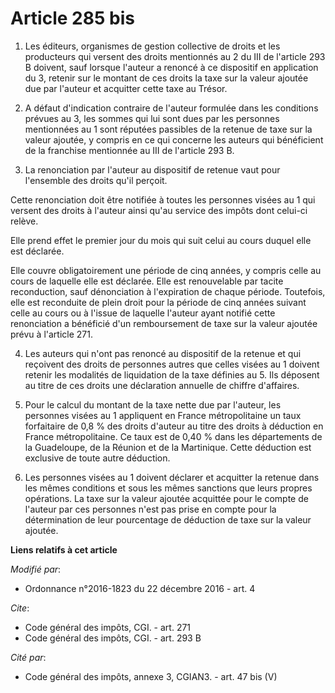 # Article 285 bis

1. Les éditeurs,     organismes de gestion collective de droits et les producteurs qui versent des droits mentionnés au 2 du
III de l'article 293 B doivent, sauf lorsque l'auteur a renoncé à ce dispositif en application du 3, retenir sur le montant
de ces droits la taxe sur la valeur ajoutée due par l'auteur et acquitter cette taxe au Trésor. 

2. A défaut d'indication contraire de l'auteur formulée dans les conditions prévues au 3, les sommes qui lui sont dues par
les personnes mentionnées au 1 sont réputées passibles de la retenue de taxe sur la valeur ajoutée, y compris en ce qui
concerne les auteurs qui bénéficient de la franchise mentionnée au III de l'article 293 B. 

3. La renonciation par l'auteur au dispositif de retenue vaut pour l'ensemble des droits qu'il perçoit. 

Cette renonciation doit être notifiée à toutes les personnes visées au 1 qui versent des droits à l'auteur ainsi qu'au
service des impôts dont celui-ci relève. 

Elle prend effet le premier jour du mois qui suit celui au cours duquel elle est déclarée. 

Elle couvre obligatoirement une période de cinq années, y compris celle au cours de laquelle elle est déclarée. Elle est
renouvelable par tacite reconduction, sauf dénonciation à l'expiration de chaque période. Toutefois, elle est reconduite de
plein droit pour la période de cinq années suivant celle au cours ou à l'issue de laquelle l'auteur ayant notifié cette
renonciation a bénéficié d'un remboursement de taxe sur la valeur ajoutée prévu à l'article 271.

4. Les auteurs qui n'ont pas renoncé au dispositif de la retenue et qui reçoivent des droits de personnes autres que celles
visées au 1 doivent retenir les modalités de liquidation de la taxe définies au 5. Ils déposent au titre de ces droits une
déclaration annuelle de chiffre d'affaires. 

5. Pour le calcul du montant de la taxe nette due par l'auteur, les personnes visées au 1 appliquent en France métropolitaine
un taux forfaitaire de 0,8 % des droits d'auteur au titre des droits à déduction en France métropolitaine. Ce taux est de
0,40 % dans les départements de la Guadeloupe, de la Réunion et de la Martinique. Cette déduction est exclusive de toute
autre déduction. 

6. Les personnes visées au 1 doivent déclarer et acquitter la retenue dans les mêmes conditions et sous les mêmes sanctions
que leurs propres opérations. La taxe sur la valeur ajoutée acquittée pour le compte de l'auteur par ces personnes n'est pas
prise en compte pour la détermination de leur pourcentage de déduction de taxe sur la valeur ajoutée.

**Liens relatifs à cet article**

_Modifié par_:

  - Ordonnance n°2016-1823 du 22 décembre 2016 - art. 4

_Cite_:

  - Code général des impôts, CGI. - art. 271
  - Code général des impôts, CGI. - art. 293 B

_Cité par_:

  - Code général des impôts, annexe 3, CGIAN3. - art. 47 bis (V)

